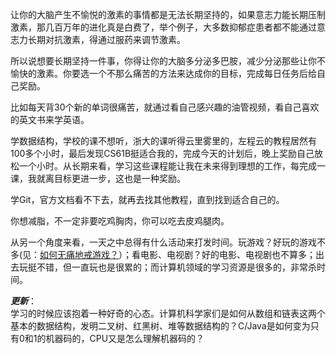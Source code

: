 让你的大脑产生不愉悦的激素的事情都是无法长期坚持的，如果意志力能长期压制激素，那几百万年的进化真是白费了，举个例子，大多数抑郁症患者都不能通过意志力长期对抗激素，得通过服药来调节激素。

所以说想要长期坚持一件事，你得让你的大脑多分泌多巴胺，减少分泌那些让你不愉快的激素。你要选一个不那么痛苦的方法来达成你的目标，完成每日任务后给自己奖励。  

比如每天背30个新的单词很痛苦，就通过看自己感兴趣的油管视频，看自己喜欢的英文书来学英语。  

学数据结构，学校的课不想听，浙大的课听得云里雾里的，左程云的教程居然有100多个小时，最后发现CS61B挺适合我的，完成今天的计划后，晚上奖励自己放松一个小时。从长期来看，学习这些课程能让我在未来得到理想的工作，每完成一课，我就离目标更进一步，这也是一种奖励。  

学Git，官方文档看不下去，就再去找其他教程，直到找到适合自己的。  

你想减脂，不一定非要吃鸡胸肉，你可以吃去皮鸡腿肉。  

从另一个角度来看，一天之中总得有什么活动来打发时间。玩游戏？好玩的游戏不多(见：[如何无痛地戒游戏？](./QuitGame.md)）；看电影、电视剧？好的电影、电视剧也不算多；出去玩挺不错，但一直玩也是很累的；而计算机领域的学习资源是很多的，非常杀时间。

***更新***：  
学习的时候应该抱着一种好奇的心态。计算机科学家们是如何从数组和链表这两个基本的数据结构，发明二叉树、红黑树、堆等数据结构的？C/Java是如何变为只有0和1的机器码的，CPU又是怎么理解机器码的？